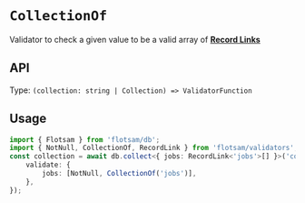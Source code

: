 <!-- @format -->

# `CollectionOf`

Validator to check a given value to be a valid array of **[Record Links](../db/RecordLinks.md)**

## API

Type: `(collection: string | Collection) => ValidatorFunction`

## Usage

```ts
import { Flotsam } from 'flotsam/db';
import { NotNull, CollectionOf, RecordLink } from 'flotsam/validators';
const collection = await db.collect<{ jobs: RecordLink<'jobs'>[] }>('collection', {
    validate: {
        jobs: [NotNull, CollectionOf('jobs')],
    },
});
```
